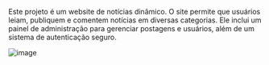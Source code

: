 Este projeto é um website de notícias dinâmico. O site permite que usuários leiam, publiquem e comentem notícias em diversas categorias. Ele inclui um painel de administração para gerenciar postagens e usuários, além de um sistema de autenticação seguro.

![image](https://github.com/user-attachments/assets/b944c6d9-eb5d-4eac-bdd4-64c5d9c24a8b)
